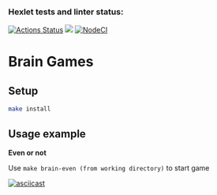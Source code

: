 ### Hexlet tests and linter status:
[![Actions Status](https://github.com/ruslanrust/backend-project-lvl1/workflows/hexlet-check/badge.svg)](https://github.com/ruslanrust/backend-project-lvl1/actions)
<a href="https://codeclimate.com/github/ruslanrust/backend-project-lvl1/maintainability"><img src="https://api.codeclimate.com/v1/badges/d8c73858d4362100c8fe/maintainability" /></a>
[![NodeCI](https://github.com/ruslanrust/backend-project-lvl1/workflows/NodeCI/badge.svg)](https://github.com/ruslanrust/backend-project-lvl1/actions/workflows/nodejs.yml)

# Brain Games

##  Setup

```sh
make install
```

## Usage example

**Even or not**

Use `make brain-even (from working directory)` to start game

[![asciicast](https://asciinema.org/a/EPogz3RdRY5vi7RqyVEkV9hPy.svg)](https://asciinema.org/a/EPogz3RdRY5vi7RqyVEkV9hPy)

